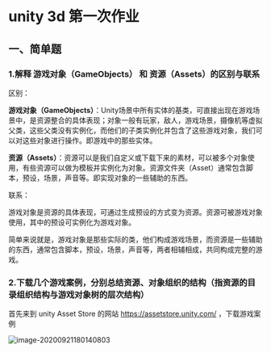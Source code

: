 # unity 3d 第一次作业



## 一、简单题

### 1.解释 游戏对象（GameObjects） 和 资源（Assets）的区别与联系



区别：

**游戏对象（GameObjects）**：Unity场景中所有实体的基类，可直接出现在游戏场景中，是资源整合的具体表现；对象一般有玩家，敌人，游戏场景，摄像机等虚拟父类，这些父类没有实例化，而他们的子类实例化并包含了这些游戏对象，我们可以对这些对象进行操作。即游戏中的那些实体。

**资源（Assets）**：资源可以是我们自定义或下载下来的素材，可以被多个对象使用，有些资源可以做为模板并实例化为对象。资源文件夹（Asset）通常包含脚本，预设，场景，声音等。即实现对象的一些辅助的东西。



联系：

游戏对象是资源的具体表现，可通过生成预设的方式变为资源。资源可被游戏对象使用，其中的预设可实例化为游戏对象。

简单来说就是，游戏对象是那些实际的类，他们构成游戏场景，而资源是一些辅助的东西，通常包含脚本，预设，场景，声音等，两者相辅相成，共同构成完整的游戏。



### 2.下载几个游戏案例，分别总结资源、对象组织的结构（指资源的目录组织结构与游戏对象树的层次结构）

首先来到 unity Asset Store 的网站 https://assetstore.unity.com/ ，下载游戏案例

![image-20200921180140803](D:\TyporaNoteBook\img\image-20200921180140803.png)